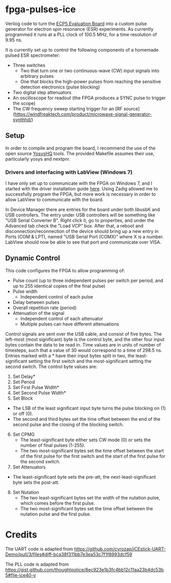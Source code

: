 # fpga-pulses-ice
Verilog code to turn the [ECP5 Evaluation Board](http://www.latticesemi.com/ecp5-evaluation) into a custom pulse generator for electron spin resonance (ESR) experiments.
As currently programmed it runs at a PLL clock of 100.5 MHz, for a time resolution of 9.95 ns.

It is currently set up to control the following components of a homemade pulsed ESR spectrometer:
* Three switches
	* Two that turn one or two continuous-wave (CW) input signals into arbitrary pulses
	* One that blocks the high-power pulses from reaching the sensitive detection electronics (pulse blocking)
* Two digital step attenuators
* An oscilloscope for readout (the FPGA produces a SYNC pulse to trigger the scope)
* The CW frequency sweep starting trigger for an [RF source] (https://windfreaktech.com/product/microwave-signal-generator-synthhd/)

## Setup
In order to compile and program the board, I recommend the use of the open source
[YosysHQ](https://github.com/YosysHQ/) tools. The provided Makefile assumes their use, particularly yosys and nextpnr.

### Drivers and interfacing with LabView (Windows 7)
I have only set up to communicate with the FPGA on Windows 7, and I started with the driver installation guide
[here](https://github.com/FPGAwars/libftdi-cross-builder/wiki#driver-installation).
Using Zadig allowed me to successfully program the FPGA, but more work is necessary in order to allow LabView to 
communicate with the board.

In Device Manager there are entries for the board under both libusbK and USB controllers.
The entry under USB controllers will be something like "USB Serial Converter B". Right click it, go to properties,
and under the Advanced tab check the "Load VCP" box. After that, a reboot and disconnection/reconnection of the device
should bring up a new entry in Ports (COM & LPT), named "USB Serial Port (COMX)" where X is a number.
LabView should now be able to see that port and communicate over VISA.

## Dynamic Control
This code configures the FPGA to allow programming of:
* Pulse count (up to three independent pulses per switch per period, and up to 255 identical copies of the final pulse)
* Pulse width
  * Independent control of each pulse
* Delay between pulses
* Overall repetition rate (period)
* Attenuation of the signal
  * Independent control of each attenuator
  * Multiple pulses can have different attenuations

Control signals are sent over the USB cable, and consist of five bytes.
The left-most (most significant) byte is the control byte, and the other four input bytes contain the data to be read in. Time values are in units of number of timesteps, such that a value of 30 would correspond to a time of 298.5 ns. Entries marked with a \* have their input bytes split in two, the least-significant setting the first switch and the most-significant setting the second switch.
The control byte values are:
1. Set Delay\*
2. Set Period
3. Set First Pulse Width\*
4. Set Second Pulse Width\*
5. Set Block
  * The LSB of the least significant input byte turns the pulse blocking on (1) or off (0).
  * The second and third bytes set the time offset between the end of the second pulse and the closing of the blocking switch.
6. Set CPMG
	* The least-significant byte either sets CW mode (0) or sets the number of final pulses (1-255).
	* The two most-significant bytes set the time offset between the start of the first pulse for the first switch and the start of the first pulse for the second switch.
7. Set Attenuators
  * The least-significant byte sets the pre-att, the next-least-significant byte sets the post-att.
8. Set Nutation
	* The two least-significant bytes set the width of the nutation pulse, which comes before the first pulse.
	* The two most-significant bytes set the time offset between the nutation pulse and the first pulse.

# Credits
The UART code is adapted from https://github.com/cyrozap/iCEstick-UART-Demo/pull/3/files#diff-bca38f311bb7e3ea53c7f1f8993dcf59

The PLL code is adapted from https://gist.github.com/thoughtpolice/8ec923e1b3fc4bb12c11aa23b4dc53b5#file-ice40-v
